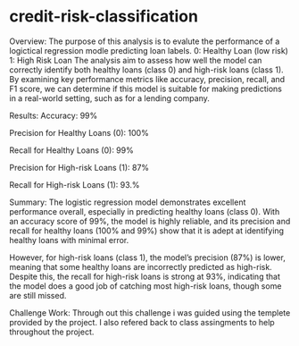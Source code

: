 # credit-risk-classification

Overview:
The purpose of this analysis is to evalute the performance of a logictical regression modle predicting loan labels.
  0: Healthy Loan (low risk)
  1: High Risk Loan
The analysis aim to assess how well the model can correctly identify both healthy loans (class 0) and high-risk loans (class 1). By examining key performance metrics like accuracy, precision, recall, and F1 score, we can determine if this model is suitable for making predictions in a real-world setting, such as for a lending company.

Results:
  Accuracy: 99%

  Precision for Healthy Loans (0): 100%

  Recall for Healthy Loans (0): 99%

  Precision for High-risk Loans (1): 87%

  Recall for High-risk Loans (1): 93.%

Summary:
The logistic regression model demonstrates excellent performance overall, especially in predicting healthy loans (class 0). With an accuracy score of 99%, the model is highly reliable, and its precision and recall for healthy loans (100% and 99%) show that it is adept at identifying healthy loans with minimal error.

However, for high-risk loans (class 1), the model’s precision (87%) is lower, meaning that some healthy loans are incorrectly predicted as high-risk. Despite this, the recall for high-risk loans is strong at 93%, indicating that the model does a good job of catching most high-risk loans, though some are still missed. 


Challenge Work:
Through out this challenge i was guided using the templete provided by the project. 
I also refered back to class assingments to help throughout the project. 
